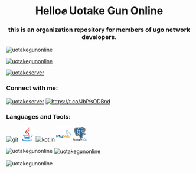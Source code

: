 <h1 align="center">Hello✊️ Uotake Gun Online</h1>
<h3 align="center">this is an organization repository for members of ugo network developers.</h3>

<p align="left"> <img src="https://komarev.com/ghpvc/?username=uotakegunonline&label=Profile%20views&color=0e75b6&style=flat" alt="uotakegunonline" /> </p>

<p align="left"> <a href="https://github.com/ryo-ma/github-profile-trophy"><img src="https://github-profile-trophy.vercel.app/?username=uotakegunonline" alt="uotakegunonline" /></a> </p>

<p align="left"> <a href="https://twitter.com/uotakeserver" target="blank"><img src="https://img.shields.io/twitter/follow/uotakeserver?logo=twitter&style=for-the-badge" alt="uotakeserver" /></a> </p>

<h3 align="left">Connect with me:</h3>
<p align="left">
<a href="https://twitter.com/uotakeserver" target="blank"><img align="center" src="https://raw.githubusercontent.com/rahuldkjain/github-profile-readme-generator/master/src/images/icons/Social/twitter.svg" alt="uotakeserver" height="30" width="40" /></a>
<a href="https://discord.gg/https://t.co/JbiYsODBnd" target="blank"><img align="center" src="https://raw.githubusercontent.com/rahuldkjain/github-profile-readme-generator/master/src/images/icons/Social/discord.svg" alt="https://t.co/JbiYsODBnd" height="30" width="40" /></a>
</p>

<h3 align="left">Languages and Tools:</h3>
<p align="left"> <a href="https://git-scm.com/" target="_blank" rel="noreferrer"> <img src="https://www.vectorlogo.zone/logos/git-scm/git-scm-icon.svg" alt="git" width="40" height="40"/> </a> <a href="https://www.java.com" target="_blank" rel="noreferrer"> <img src="https://raw.githubusercontent.com/devicons/devicon/master/icons/java/java-original.svg" alt="java" width="40" height="40"/> </a> <a href="https://kotlinlang.org" target="_blank" rel="noreferrer"> <img src="https://www.vectorlogo.zone/logos/kotlinlang/kotlinlang-icon.svg" alt="kotlin" width="40" height="40"/> </a> <a href="https://www.mysql.com/" target="_blank" rel="noreferrer"> <img src="https://raw.githubusercontent.com/devicons/devicon/master/icons/mysql/mysql-original-wordmark.svg" alt="mysql" width="40" height="40"/> </a> <a href="https://www.postgresql.org" target="_blank" rel="noreferrer"> <img src="https://raw.githubusercontent.com/devicons/devicon/master/icons/postgresql/postgresql-original-wordmark.svg" alt="postgresql" width="40" height="40"/> </a> </p>

<p><img align="left" src="https://github-readme-stats.vercel.app/api/top-langs?username=uotakegunonline&show_icons=true&locale=en&layout=compact" alt="uotakegunonline" /></p>

<p>&nbsp;<img align="center" src="https://github-readme-stats.vercel.app/api?username=uotakegunonline&show_icons=true&locale=en" alt="uotakegunonline" /></p>

<p><img align="center" src="https://github-readme-streak-stats.herokuapp.com/?user=uotakegunonline&" alt="uotakegunonline" /></p>
